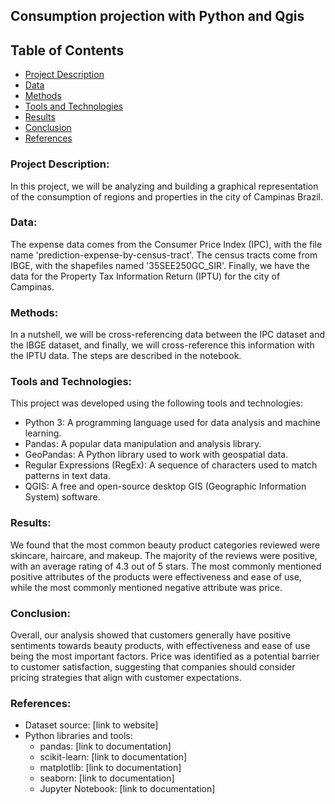 ## Consumption projection with Python and Qgis

## Table of Contents


- [Project Description](#project-description)
- [Data](#data)
- [Methods](#methods)
- [Tools and Technologies](#tools-and-technologies)
- [Results](#results)
- [Conclusion](#conclusion)
- [References](#references)


### Project Description:

In this project, we will be analyzing and building a graphical representation of the consumption of regions and properties in the city of Campinas Brazil.

### Data:

The expense data comes from the Consumer Price Index (IPC), with the file name 'prediction-expense-by-census-tract'. The census tracts come from IBGE, with the shapefiles named '35SEE250GC_SIR'. Finally, we have the data for the Property Tax Information Return (IPTU) for the city of Campinas.

### Methods:

In a nutshell, we will be cross-referencing data between the IPC dataset and the IBGE dataset, and finally, we will cross-reference this information with the IPTU data. The steps are described in the notebook.

### Tools and Technologies:

This project was developed using the following tools and technologies:
- Python 3: A programming language used for data analysis and machine learning.
- Pandas: A popular data manipulation and analysis library.
- GeoPandas: A Python library used to work with geospatial data.
- Regular Expressions (RegEx): A sequence of characters used to match patterns in text data.
- QGIS: A free and open-source desktop GIS (Geographic Information System) software.

### Results:

We found that the most common beauty product categories reviewed were skincare, haircare, and makeup. The majority of the reviews were positive, with an average rating of 4.3 out of 5 stars. The most commonly mentioned positive attributes of the products were effectiveness and ease of use, while the most commonly mentioned negative attribute was price.

### Conclusion:

Overall, our analysis showed that customers generally have positive sentiments towards beauty products, with effectiveness and ease of use being the most important factors. Price was identified as a potential barrier to customer satisfaction, suggesting that companies should consider pricing strategies that align with customer expectations.

### References:

- Dataset source: [link to website]
- Python libraries and tools:
  - pandas: [link to documentation]
  - scikit-learn: [link to documentation]
  - matplotlib: [link to documentation]
  - seaborn: [link to documentation]
  - Jupyter Notebook: [link to documentation]
